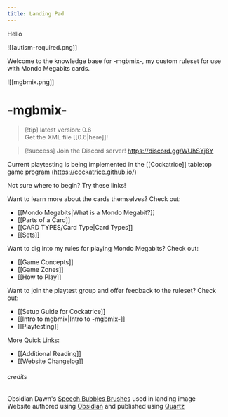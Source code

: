 ```yaml
---
title: Landing Pad
---
```

Hello

![[autism-required.png]]

Welcome to the knowledge base for -mgbmix-, my custom ruleset for use with Mondo Megabits cards. 

![[mgbmix.png]]
# **-mgbmix-**
> [!tip] latest version: 0.6  
> Get the XML file [[0.6|here]]!

> [!success] Join the Discord server! https://discord.gg/WUhSYj8Y

Current playtesting is being implemented in the [[Cockatrice]] tabletop game program (https://cockatrice.github.io/)

Not sure where to begin? Try these links!

Want to learn more about the cards themselves? Check out:
- [[Mondo Megabits|What is a Mondo Megabit?]]
- [[Parts of a Card]]
- [[CARD TYPES/Card Type|Card Types]]
- [[Sets]]

Want to dig into my rules for playing Mondo Megabits? Check out:
- [[Game Concepts]]
- [[Game Zones]]
- [[How to Play]]

Want to join the playtest group and offer feedback to the ruleset? Check out:
- [[Setup Guide for Cockatrice]]
- [[Intro to mgbmix|Intro to -mgbmix-]]
- [[Playtesting]]


More Quick Links:
- [[Additional Reading]]
- [[Website Changelog]]













###### credits
Obsidian Dawn's [Speech Bubbles Brushes](https://www.obsidiandawn.com/speech-bubbles-photoshop-gimp-brushes) used in landing image  
Website authored using [Obsidian](https://obsidian.md/) and published using [Quartz](https://quartz.jzhao.xyz/)

